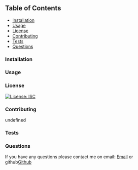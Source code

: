 
  # 
  
  ## 
  
  ## Table of Contents
  
- [Installation](#installation)
- [Usage](#usage)
- [License](#license)
- [Contributing](#contributing)
- [Tests](#tests)
- [Questions](#questions)

### Installation



### Usage



### License

[![License: ISC](https://img.shields.io/badge/License-ISC-blue.svg)](https://opensource.org/licenses/ISC)

### Contributing

undefined

### Tests



### Questions

If you have any questions please contact me on email: [Email]() or github[Github](undefined)

